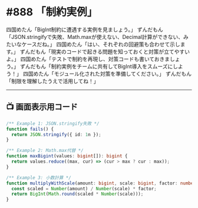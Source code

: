 # #888 「制約実例」

四国めたん「BigInt制約に遭遇する実例を見ましょう。」
ずんだもん「JSON.stringifyで失敗、Math.maxが使えない、Decimal計算ができない、みたいなケースだね。」
四国めたん「はい、それぞれの回避策も合わせて示します。」
ずんだもん「現実のコードで起きる問題を知っておくと対策が立てやすいよ。」
四国めたん「テストで制約を再現し、対策コードも書いておきましょう。」
ずんだもん「制約実例をチームに共有してBigInt導入をスムーズにしよう！」
四国めたん「モジュール化された対策を準備してください。」
ずんだもん「制限を理解したうえで活用してね！」

---

## 📺 画面表示用コード

```typescript
/** Example 1: JSON.stringify失敗 */
function fails() {
  return JSON.stringify({ id: 1n });
}

/** Example 2: Math.max代替 */
function maxBigint(values: bigint[]): bigint {
  return values.reduce((max, cur) => (cur > max ? cur : max));
}

/** Example 3: 小数計算 */
function multiplyWithScale(amount: bigint, scale: bigint, factor: number) {
  const scaled = Number(amount) / Number(scale) * factor;
  return BigInt(Math.round(scaled * Number(scale)));
}
```
